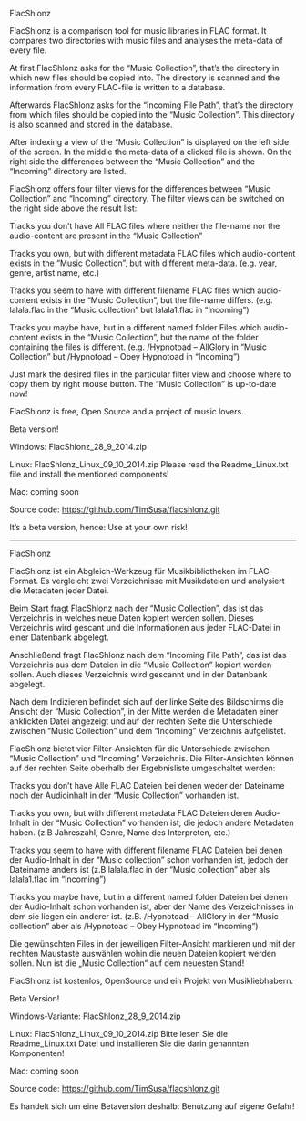 FlacShlonz

FlacShlonz is a comparison tool for music libraries in FLAC format. It compares two directories with music files and analyses the meta-data of every file.

At first FlacShlonz asks for the “Music Collection”, that’s the directory in which new files should be copied into. The directory is scanned and the information from every FLAC-file is written to a database.

Afterwards FlacShlonz asks for the “Incoming File Path”, that’s the directory from which files should be copied into the “Music Collection”. This directory is also scanned and stored in the database.

After indexing a view of the “Music Collection” is displayed on the left side of the screen. In the middle the meta-data of a clicked file is shown. On the right side the differences between the “Music Collection” and the “Incoming” directory are listed.

FlacShlonz offers four filter views for the differences between “Music Collection” and “Incoming” directory. The filter views can be switched on the right side above the result list:

Tracks you don’t have
All FLAC files where neither the file-name nor the audio-content are present in the “Music Collection”

Tracks you own, but with different metadata
FLAC files which audio-content exists in the “Music Collection”, but with different meta-data.
(e.g. year, genre, artist name, etc.)

Tracks you seem to have with different filename
FLAC files which audio-content exists in the “Music Collection”, but the file-name differs.
(e.g. lalala.flac in the “Music collection” but lalala1.flac in “Incoming”)

Tracks you maybe have, but in a different named folder
Files which audio-content exists in the “Music Collection”, but the name of the folder containing the files is different.
(e.g. /Hypnotoad – AllGlory in “Music Collection” but /Hypnotoad – Obey Hypnotoad in “Incoming”)

Just mark the desired files in the particular filter view and choose where to copy them by right mouse button. The “Music Collection” is up-to-date now!

FlacShlonz is free, Open Source and a project of music lovers.

Beta version!

Windows:
FlacShlonz_28_9_2014.zip

Linux:
FlacShlonz_Linux_09_10_2014.zip
Please read the Readme_Linux.txt file and install the mentioned components!

Mac: coming soon

Source code: https://github.com/TimSusa/flacshlonz.git

It’s a beta version, hence: Use at your own risk!

________________________________________________________________________________________________________________________

FlacShlonz

FlacShlonz ist ein Abgleich-Werkzeug für Musikbibliotheken im FLAC-Format. Es vergleicht zwei Verzeichnisse mit Musikdateien und analysiert die Metadaten jeder Datei.

Beim Start fragt FlacShlonz nach der “Music Collection”, das ist das Verzeichnis in welches neue Daten kopiert werden sollen. Dieses Verzeichnis wird gescant und die Informationen aus jeder FLAC-Datei in einer Datenbank abgelegt.

Anschließend fragt FlacShlonz nach dem “Incoming File Path”, das ist das Verzeichnis aus dem Dateien in die “Music Collection” kopiert werden sollen. Auch dieses Verzeichnis wird gescannt und in der Datenbank abgelegt.

Nach dem Indizieren befindet sich auf der linke Seite des Bildschirms die Ansicht der “Music Collection”, in der Mitte werden die Metadaten einer anklickten Datei angezeigt und auf der rechten Seite die Unterschiede zwischen “Music Collection” und dem “Incoming” Verzeichnis aufgelistet.

FlacShlonz bietet vier Filter-Ansichten für die Unterschiede zwischen “Music Collection” und “Incoming” Verzeichnis. Die Filter-Ansichten können auf der rechten Seite oberhalb der Ergebnisliste umgeschaltet werden:

Tracks you don’t have
Alle FLAC Dateien bei denen weder der Dateiname noch der Audioinhalt in der “Music Collection” vorhanden ist.

Tracks you own, but with different metadata
FLAC Dateien deren Audio-Inhalt in der “Music Collection” vorhanden ist, die jedoch andere Metadaten haben.
(z.B Jahreszahl, Genre, Name des Interpreten, etc.)

Tracks you seem to have with different filename
FLAC Dateien bei denen der Audio-Inhalt in der “Music collection” schon vorhanden ist, jedoch der Dateiname anders ist
(z.B lalala.flac in der “Music collection” aber als lalala1.flac im “Incoming”)

Tracks you maybe have, but in a different named folder
Dateien bei denen der Audio-Inhalt schon vorhanden ist, aber der Name des Verzeichnisses in dem sie liegen ein anderer ist.
(z.B. /Hypnotoad – AllGlory in der “Music collection” aber als /Hypnotoad – Obey Hypnotoad im “Incoming”)

Die gewünschten Files in der jeweiligen Filter-Ansicht markieren und mit der rechten Maustaste auswählen wohin die neuen Dateien kopiert werden sollen. Nun ist die „Music Collection“ auf dem neuesten Stand!

FlacShlonz ist kostenlos, OpenSource und ein Projekt von Musikliebhabern.

Beta Version!

Windows-Variante:
FlacShlonz_28_9_2014.zip

Linux:
FlacShlonz_Linux_09_10_2014.zip
Bitte lesen Sie die Readme_Linux.txt Datei und installieren Sie die darin genannten Komponenten!

Mac: coming soon

Source code: https://github.com/TimSusa/flacshlonz.git

Es handelt sich um eine Betaversion deshalb: Benutzung auf eigene Gefahr!

